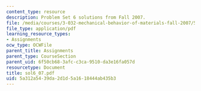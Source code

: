 ```yaml
---
content_type: resource
description: Problem Set 6 solutions from Fall 2007.
file: /media/courses/3-032-mechanical-behavior-of-materials-fall-2007/5a312a5439da2d1d5a1618444ab435b3_sol6_07.pdf
file_type: application/pdf
learning_resource_types:
- Assignments
ocw_type: OCWFile
parent_title: Assignments
parent_type: CourseSection
parent_uid: 6f50cb68-3afc-c3ca-9510-da3e16fa057d
resourcetype: Document
title: sol6_07.pdf
uid: 5a312a54-39da-2d1d-5a16-18444ab435b3
---
```

